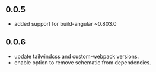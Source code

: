 

## 0.0.5
* added support for build-angular ~0.803.0

## 0.0.6
* update tailwindcss and custom-webpack versions.
* enable option to remove schematic from dependencies.
